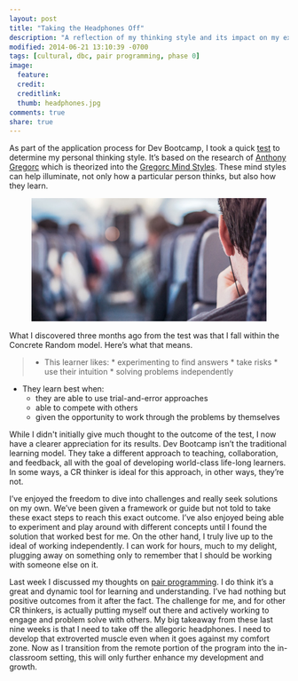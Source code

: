 ```yaml
---
layout: post
title: "Taking the Headphones Off"
description: "A reflection of my thinking style and its impact on my experience with Dev Bootcamp’s Phase 0."
modified: 2014-06-21 13:10:39 -0700
tags: [cultural, dbc, pair programming, phase 0]
image:
  feature:
  credit:
  creditlink:
  thumb: headphones.jpg
comments: true
share: true
---
```


As part of the application process for Dev Bootcamp, I took a quick [test](http://www.thelearningweb.net/personalthink.html) to determine my personal thinking style. It’s based on the research of [Anthony Gregorc](http://en.wikipedia.org/wiki/Anthony_Gregorc) which is theorized into the [Gregorc Mind Styles](http://web.cortland.edu/andersmd/learning/gregorc.htm). These mind styles can help illuminate, not only how a particular person thinks, but also how they learn.

<figure><img src="../images/headphones.jpg" alt="A person wearing headphones"></figure>

What I discovered three months ago from the test was that I fall within the Concrete Random model. Here’s what that means.

> * This learner likes:
    * experimenting to find answers
    * take risks
    * use their intuition
    * solving problems independently
* They learn best when:
    * they are able to use trial-and-error approaches
    * able to compete with others
    * given the opportunity to work through the problems by themselves

While I didn't initially give much thought to the outcome of the test, I now have a clearer appreciation for its results. Dev Bootcamp isn’t the traditional learning model. They take a different approach to teaching, collaboration, and feedback, all with the goal of developing world-class life-long learners. In some ways, a CR thinker is ideal for this approach, in other ways, they’re not.

I’ve enjoyed the freedom to dive into challenges and really seek solutions on my own. We’ve been given a framework or guide but not told to take these exact steps to reach this exact outcome. I’ve also enjoyed being able to experiment and play around with different concepts until I found the solution that worked best for me. On the other hand, I truly live up to the ideal of working independently. I can work for hours, much to my delight, plugging away on something only to remember that I should be working with someone else on it.

Last week I discussed my thoughts on [pair programming](http://www.ehsalazar.com/caring-is-pairing/). I do think it’s a great and dynamic tool for learning and understanding. I’ve had nothing but positive outcomes from it after the fact. The challenge for me, and for other CR thinkers, is actually putting myself out there and actively working to engage and problem solve with others. My big takeaway from these last nine weeks is that I need to take off the allegoric headphones. I need to develop that extroverted muscle even when it goes against my comfort zone. Now as I transition from the remote portion of the program into the in-classroom setting, this will only further enhance my development and growth.